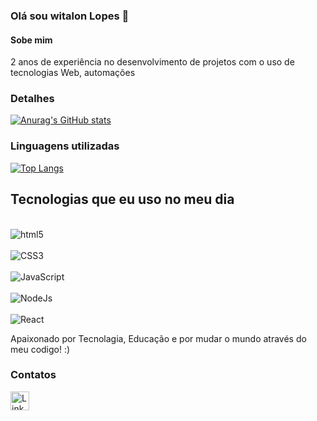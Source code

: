 ### Olá sou witalon Lopes 👋

#### Sobe mim
2 anos de experiência no desenvolvimento de projetos com o uso de tecnologias Web, automações

### Detalhes

[![Anurag's GitHub stats](https://github-readme-stats.vercel.app/api?username=witalon&show_icons=true&theme=dracula)](https://github.com/anuraghazra/github-readme-stats)

### Linguagens utilizadas

[![Top Langs](https://github-readme-stats.vercel.app/api/top-langs/?username=witalon&layout=compact)](https://github.com/anuraghazra/github-readme-stats)

## Tecnologias que eu uso no meu dia
<div style="display: inline_block"> <br/>
  <img aling="center" alt="html5" src="https://img.shields.io/badge/HTML5-E34F26?style=for-the-badge&logo=html5&logoColor=white" />
</div>
<div style="display: inline_block"> <br/>
  <img aling="center" alt="CSS3" src="https://img.shields.io/badge/CSS3-1572B6?style=for-the-badge&logo=css3&logoColor=white" />
</div>
<div style="display: inline_block"> <br/>
  <img aling="center" alt="JavaScript" src="https://img.shields.io/badge/JavaScript-F7DF1E?style=for-the-badge&logo=javascript&logoColor=black" />
</div>
<div style="display: inline_block"> <br/>
  <img aling="center" alt="NodeJs" src="https://img.shields.io/badge/Node.js-43853D?style=for-the-badge&logo=node.js&logoColor=white" />
</div>
<div style="display: inline_block"> <br/>
  <img aling="center" alt="React" src="https://img.shields.io/badge/React-20232A?style=for-the-badge&logo=react&logoColor=61DAFB" />
</div>

Apaixonado por Tecnolagia, Educação e por mudar o mundo através do meu codigo! :)

### Contatos

[<img src='https://img.shields.io/badge/LinkedIn-0077B5?style=for-the-badge&logo=linkedin&logoColor=white' alt='Linkedin' height='30'>](https://www.linkedin.com/in/witalon-teixeira-lopes/)
